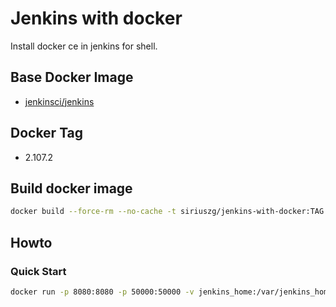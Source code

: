 # Jenkins with docker

Install docker ce in jenkins for shell.

## Base Docker Image

* [jenkinsci/jenkins](https://store.docker.com/community/images/jenkinsci/jenkins)

## Docker Tag

* 2.107.2

## Build docker image

```bash
docker build --force-rm --no-cache -t siriuszg/jenkins-with-docker:TAG .
```

## Howto

### Quick Start

```bash
docker run -p 8080:8080 -p 50000:50000 -v jenkins_home:/var/jenkins_home siriuszg/jenkins-with-docker:lts
```